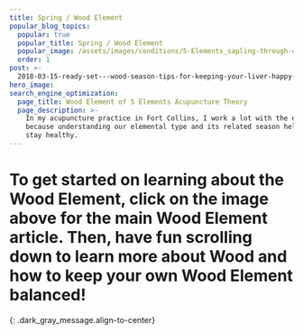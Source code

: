 ```yaml
---
title: Spring / Wood Element
popular_blog_topics:
  popular: true
  popular_title: Spring / Wood Element
  popular_image: /assets/images/conditions/5-Elements_sapling-through-cement.jpg
  order: 1
post: >-
  2018-03-15-ready-set---wood-season-tips-for-keeping-your-liver-happy-this-spring
hero_image:
search_engine_optimization:
  page_title: Wood Element of 5 Elements Acupuncture Theory
  page_description: >-
    In my acupuncture practice in Fort Collins, I work a lot with the elements
    because understanding our elemental type and its related season helps us
    stay healthy.
---
```


# To get started on learning about the Wood Element, click on the image above for the main Wood Element article. Then, have fun scrolling down to learn more about Wood and how to keep your own Wood Element balanced!
{: .dark_gray_message.align-to-center}